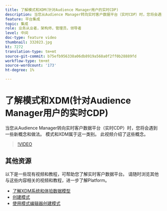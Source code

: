 ```yaml
---
title: 了解模式和XDM(针对Audience Manager用户的实时CDP)
description: 当您从Audience Manager转向实时客户数据平台（实时CDP）时，您将会遇到一些新概念和做法。 模式和XDM属于这一类别。 此视频介绍了这些概念。
feature: 平台集成
topic: 集成
role: 业务从业者，架构师，管理员，领导者
level: 中间
doc-type: feature video
thumbnail: 332023.jpg
kt: 7272
translation-type: tm+mt
source-git-commit: b75efb956338a06db8919a568a0f2ff0b28889fd
workflow-type: tm+mt
source-wordcount: '173'
ht-degree: 1%

---
```



# 了解模式和XDM(针对Audience Manager用户的实时CDP)

当您从Audience Manager转向实时客户数据平台（实时CDP）时，您将会遇到一些新概念和做法。 模式和XDM属于这一类别。 此视频介绍了这些概念。

>[!VIDEO](https://video.tv.adobe.com/v/332023/?quality=12&learn=on)

## 其他资源

以下是一些现有视频和教程，可帮助您了解实时客户数据平台。 请随时浏览其他与这些内容相关的视频和教程，进一步了解Platform。

* [了解XDM系统和体验数据模型](https://experienceleague.adobe.com/docs/platform-learn/tutorials/schemas/understanding-the-xdm-system-and-experience-data-model.html)
* [创建模式](https://experienceleague.adobe.com/docs/platform-learn/tutorials/schemas/create-your-first-schema-with-out-of-the-box-components.html)
* [使用模式编辑器创建模式](https://experienceleague.adobe.com/docs/experience-platform/xdm/tutorials/create-schema-ui.html?lang=en#getting-started)
